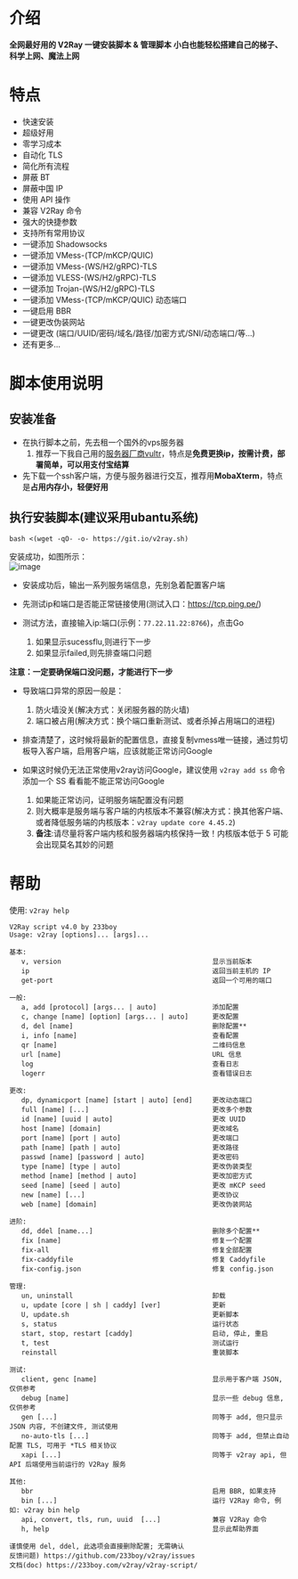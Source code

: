# 介绍

**全网最好用的 V2Ray 一键安装脚本 &amp; 管理脚本**
**小白也能轻松搭建自己的梯子、科学上网、魔法上网**

# 特点

- 快速安装
- 超级好用
- 零学习成本
- 自动化 TLS
- 简化所有流程
- 屏蔽 BT
- 屏蔽中国 IP
- 使用 API 操作
- 兼容 V2Ray 命令
- 强大的快捷参数
- 支持所有常用协议
- 一键添加 Shadowsocks
- 一键添加 VMess-(TCP/mKCP/QUIC)
- 一键添加 VMess-(WS/H2/gRPC)-TLS
- 一键添加 VLESS-(WS/H2/gRPC)-TLS
- 一键添加 Trojan-(WS/H2/gRPC)-TLS
- 一键添加 VMess-(TCP/mKCP/QUIC) 动态端口
- 一键启用 BBR
- 一键更改伪装网站
- 一键更改 (端口/UUID/密码/域名/路径/加密方式/SNI/动态端口/等...)
- 还有更多...

# 脚本使用说明
## 安装准备
* 在执行脚本之前，先去租一个国外的vps服务器
   1. 推荐一下我自己用的[服务器厂商vultr](https://www.vultr.com/?ref=9594735)，特点是**免费更换ip，按需计费，部署简单，可以用支付宝结算**
* 先下载一个ssh客户端，方便与服务器进行交互，推荐用**MobaXterm**，特点是**占用内存小，轻便好用**

## 执行安装脚本(建议采用ubantu系统)
`bash <(wget -qO- -o- https://git.io/v2ray.sh)`

安装成功，如图所示：  
![image](https://github.com/FelixLan/v2ray/assets/44452818/6e961bb5-e493-42dd-a55c-e20b7136addb)   

* 安装成功后，输出一系列服务端信息，先别急着配置客户端
  
* 先测试ip和端口是否能正常链接使用(测试入口：https://tcp.ping.pe/)
* 测试方法，直接输入ip:端口(示例：`77.22.11.22:8766`)，点击Go
   1. 如果显示sucessflu,则进行下一步   
   2. 如果显示failed,则先排查端口问题

**注意：一定要确保端口没问题，才能进行下一步**   
* 导致端口异常的原因一般是：
   1. 防火墙没关(解决方式：关闭服务器的防火墙)
   2. 端口被占用(解决方式：换个端口重新测试、或者杀掉占用端口的进程)

* 排查清楚了，这时候将最新的配置信息，直接复制vmess唯一链接，通过剪切板导入客户端，启用客户端，应该就能正常访问Google

* 如果这时候仍无法正常使用v2ray访问Google，建议使用 `v2ray add ss` 命令添加一个 SS 看看能不能正常访问Google
   1. 如果能正常访问，证明服务端配置没有问题
   2. 则大概率是服务端与客户端的内核版本不兼容(解决方式：换其他客户端、或者降低服务端的内核版本：`v2ray update core 4.45.2`)
   3. **备注**:请尽量将客户端内核和服务器端内核保持一致！内核版本低于 5 可能会出现莫名其妙的问题


# 帮助

使用: `v2ray help`

```
V2Ray script v4.0 by 233boy
Usage: v2ray [options]... [args]...

基本:
   v, version                                      显示当前版本
   ip                                              返回当前主机的 IP
   get-port                                        返回一个可用的端口

一般:
   a, add [protocol] [args... | auto]              添加配置
   c, change [name] [option] [args... | auto]      更改配置
   d, del [name]                                   删除配置**
   i, info [name]                                  查看配置
   qr [name]                                       二维码信息
   url [name]                                      URL 信息
   log                                             查看日志
   logerr                                          查看错误日志

更改:
   dp, dynamicport [name] [start | auto] [end]     更改动态端口
   full [name] [...]                               更改多个参数
   id [name] [uuid | auto]                         更改 UUID
   host [name] [domain]                            更改域名
   port [name] [port | auto]                       更改端口
   path [name] [path | auto]                       更改路径
   passwd [name] [password | auto]                 更改密码
   type [name] [type | auto]                       更改伪装类型
   method [name] [method | auto]                   更改加密方式
   seed [name] [seed | auto]                       更改 mKCP seed
   new [name] [...]                                更改协议
   web [name] [domain]                             更改伪装网站

进阶:
   dd, ddel [name...]                              删除多个配置**
   fix [name]                                      修复一个配置
   fix-all                                         修复全部配置
   fix-caddyfile                                   修复 Caddyfile
   fix-config.json                                 修复 config.json

管理:
   un, uninstall                                   卸载
   u, update [core | sh | caddy] [ver]             更新
   U, update.sh                                    更新脚本
   s, status                                       运行状态
   start, stop, restart [caddy]                    启动, 停止, 重启
   t, test                                         测试运行
   reinstall                                       重装脚本

测试:
   client, genc [name]                             显示用于客户端 JSON, 仅供参考
   debug [name]                                    显示一些 debug 信息, 仅供参考
   gen [...]                                       同等于 add, 但只显示 JSON 内容, 不创建文件, 测试使用
   no-auto-tls [...]                               同等于 add, 但禁止自动配置 TLS, 可用于 *TLS 相关协议
   xapi [...]                                      同等于 v2ray api, 但 API 后端使用当前运行的 V2Ray 服务

其他:
   bbr                                             启用 BBR, 如果支持
   bin [...]                                       运行 V2Ray 命令, 例如: v2ray bin help
   api, convert, tls, run, uuid  [...]             兼容 V2Ray 命令
   h, help                                         显示此帮助界面

谨慎使用 del, ddel, 此选项会直接删除配置; 无需确认
反馈问题) https://github.com/233boy/v2ray/issues
文档(doc) https://233boy.com/v2ray/v2ray-script/
```
